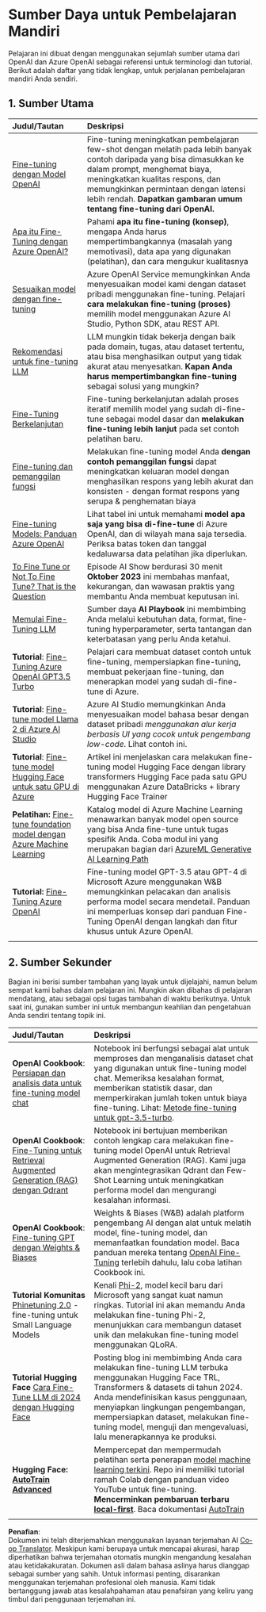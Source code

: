 <!--
CO_OP_TRANSLATOR_METADATA:
{
  "original_hash": "c2f423d1402f71ca3869ec135bb77d16",
  "translation_date": "2025-07-09T18:05:50+00:00",
  "source_file": "18-fine-tuning/RESOURCES.md",
  "language_code": "id"
}
-->
# Sumber Daya untuk Pembelajaran Mandiri

Pelajaran ini dibuat dengan menggunakan sejumlah sumber utama dari OpenAI dan Azure OpenAI sebagai referensi untuk terminologi dan tutorial. Berikut adalah daftar yang tidak lengkap, untuk perjalanan pembelajaran mandiri Anda sendiri.

## 1. Sumber Utama

| Judul/Tautan                                                                                                                                                                                                                   | Deskripsi                                                                                                                                                                                                                                                                                                                   |
| :--------------------------------------------------------------------------------------------------------------------------------------------------------------------------------------------------------------------------- | :---------------------------------------------------------------------------------------------------------------------------------------------------------------------------------------------------------------------------------------------------------------------------------------------------------------------------- |
| [Fine-tuning dengan Model OpenAI](https://platform.openai.com/docs/guides/fine-tuning?WT.mc_id=academic-105485-koreyst)                                                                                                       | Fine-tuning meningkatkan pembelajaran few-shot dengan melatih pada lebih banyak contoh daripada yang bisa dimasukkan ke dalam prompt, menghemat biaya, meningkatkan kualitas respons, dan memungkinkan permintaan dengan latensi lebih rendah. **Dapatkan gambaran umum tentang fine-tuning dari OpenAI.**                                                                                    |
| [Apa itu Fine-Tuning dengan Azure OpenAI?](https://learn.microsoft.com/azure/ai-services/openai/concepts/fine-tuning-considerations#what-is-fine-tuning-with-azure-openai?WT.mc_id=academic-105485-koreyst)                   | Pahami **apa itu fine-tuning (konsep)**, mengapa Anda harus mempertimbangkannya (masalah yang memotivasi), data apa yang digunakan (pelatihan), dan cara mengukur kualitasnya                                                                                                                                                                           |
| [Sesuaikan model dengan fine-tuning](https://learn.microsoft.com/azure/ai-services/openai/how-to/fine-tuning?tabs=turbo%2Cpython&pivots=programming-language-studio#continuous-fine-tuning?WT.mc_id=academic-105485-koreyst) | Azure OpenAI Service memungkinkan Anda menyesuaikan model kami dengan dataset pribadi menggunakan fine-tuning. Pelajari **cara melakukan fine-tuning (proses)** memilih model menggunakan Azure AI Studio, Python SDK, atau REST API.                                                                                                                                |
| [Rekomendasi untuk fine-tuning LLM](https://learn.microsoft.com/ai/playbook/technology-guidance/generative-ai/working-with-llms/fine-tuning-recommend?WT.mc_id=academic-105485-koreyst)                                    | LLM mungkin tidak bekerja dengan baik pada domain, tugas, atau dataset tertentu, atau bisa menghasilkan output yang tidak akurat atau menyesatkan. **Kapan Anda harus mempertimbangkan fine-tuning** sebagai solusi yang mungkin?                                                                                                                                  |
| [Fine-Tuning Berkelanjutan](https://learn.microsoft.com/azure/ai-services/openai/how-to/fine-tuning?tabs=turbo%2Cpython&pivots=programming-language-studio#continuous-fine-tuning?WT.mc_id=academic-105485-koreyst)             | Fine-tuning berkelanjutan adalah proses iteratif memilih model yang sudah di-fine-tune sebagai model dasar dan **melakukan fine-tuning lebih lanjut** pada set contoh pelatihan baru.                                                                                                                                                     |
| [Fine-tuning dan pemanggilan fungsi](https://learn.microsoft.com/azure/ai-services/openai/how-to/fine-tuning-functions?WT.mc_id=academic-105485-koreyst)                                                                       | Melakukan fine-tuning model Anda **dengan contoh pemanggilan fungsi** dapat meningkatkan keluaran model dengan menghasilkan respons yang lebih akurat dan konsisten - dengan format respons yang serupa & penghematan biaya                                                                                                                                        |
| [Fine-tuning Models: Panduan Azure OpenAI](https://learn.microsoft.com/azure/ai-services/openai/concepts/models#fine-tuning-models?WT.mc_id=academic-105485-koreyst)                                                        | Lihat tabel ini untuk memahami **model apa saja yang bisa di-fine-tune** di Azure OpenAI, dan di wilayah mana saja tersedia. Periksa batas token dan tanggal kedaluwarsa data pelatihan jika diperlukan.                                                                                                                            |
| [To Fine Tune or Not To Fine Tune? That is the Question](https://learn.microsoft.com/shows/ai-show/to-fine-tune-or-not-fine-tune-that-is-the-question?WT.mc_id=academic-105485-koreyst)                                      | Episode AI Show berdurasi 30 menit **Oktober 2023** ini membahas manfaat, kekurangan, dan wawasan praktis yang membantu Anda membuat keputusan ini.                                                                                                                                                                                        |
| [Memulai Fine-Tuning LLM](https://learn.microsoft.com/ai/playbook/technology-guidance/generative-ai/working-with-llms/fine-tuning-recommend?WT.mc_id=academic-105485-koreyst)                                             | Sumber daya **AI Playbook** ini membimbing Anda melalui kebutuhan data, format, fine-tuning hyperparameter, serta tantangan dan keterbatasan yang perlu Anda ketahui.                                                                                                                                                                         |
| **Tutorial**: [Fine-Tuning Azure OpenAI GPT3.5 Turbo](https://learn.microsoft.com/azure/ai-services/openai/tutorials/fine-tune?tabs=python%2Ccommand-line?WT.mc_id=academic-105485-koreyst)                                  | Pelajari cara membuat dataset contoh untuk fine-tuning, mempersiapkan fine-tuning, membuat pekerjaan fine-tuning, dan menerapkan model yang sudah di-fine-tune di Azure.                                                                                                                                                                                    |
| **Tutorial**: [Fine-tune model Llama 2 di Azure AI Studio](https://learn.microsoft.com/azure/ai-studio/how-to/fine-tune-model-llama?WT.mc_id=academic-105485-koreyst)                                                      | Azure AI Studio memungkinkan Anda menyesuaikan model bahasa besar dengan dataset pribadi _menggunakan alur kerja berbasis UI yang cocok untuk pengembang low-code_. Lihat contoh ini.                                                                                                                                                               |
| **Tutorial**: [Fine-tune model Hugging Face untuk satu GPU di Azure](https://learn.microsoft.com/azure/databricks/machine-learning/train-model/huggingface/fine-tune-model?WT.mc_id=academic-105485-koreyst)               | Artikel ini menjelaskan cara melakukan fine-tuning model Hugging Face dengan library transformers Hugging Face pada satu GPU menggunakan Azure DataBricks + library Hugging Face Trainer                                                                                                                                                |
| **Pelatihan:** [Fine-tune foundation model dengan Azure Machine Learning](https://learn.microsoft.com/training/modules/finetune-foundation-model-with-azure-machine-learning/?WT.mc_id=academic-105485-koreyst)         | Katalog model di Azure Machine Learning menawarkan banyak model open source yang bisa Anda fine-tune untuk tugas spesifik Anda. Coba modul ini yang merupakan bagian dari [AzureML Generative AI Learning Path](https://learn.microsoft.com/training/paths/work-with-generative-models-azure-machine-learning/?WT.mc_id=academic-105485-koreyst) |
| **Tutorial:** [Fine-Tuning Azure OpenAI](https://docs.wandb.ai/guides/integrations/azure-openai-fine-tuning?WT.mc_id=academic-105485-koreyst)                                                                                | Fine-tuning model GPT-3.5 atau GPT-4 di Microsoft Azure menggunakan W&B memungkinkan pelacakan dan analisis performa model secara mendetail. Panduan ini memperluas konsep dari panduan Fine-Tuning OpenAI dengan langkah dan fitur khusus untuk Azure OpenAI.                                                                         |
|                                                                                                                                                                                                                              |                                                                                                                                                                                                                                                                                                                               |

## 2. Sumber Sekunder

Bagian ini berisi sumber tambahan yang layak untuk dijelajahi, namun belum sempat kami bahas dalam pelajaran ini. Mungkin akan dibahas di pelajaran mendatang, atau sebagai opsi tugas tambahan di waktu berikutnya. Untuk saat ini, gunakan sumber ini untuk membangun keahlian dan pengetahuan Anda sendiri tentang topik ini.

| Judul/Tautan                                                                                                                                                                                                            | Deskripsi                                                                                                                                                                                                                                                                                                                                                                                                                                                                                                                 |
| :-------------------------------------------------------------------------------------------------------------------------------------------------------------------------------------------------------------------- | :-------------------------------------------------------------------------------------------------------------------------------------------------------------------------------------------------------------------------------------------------------------------------------------------------------------------------------------------------------------------------------------------------------------------------------------------------------------------------------------------------------------------------- |
| **OpenAI Cookbook**: [Persiapan dan analisis data untuk fine-tuning model chat](https://cookbook.openai.com/examples/chat_finetuning_data_prep?WT.mc_id=academic-105485-koreyst)                                      | Notebook ini berfungsi sebagai alat untuk memproses dan menganalisis dataset chat yang digunakan untuk fine-tuning model chat. Memeriksa kesalahan format, memberikan statistik dasar, dan memperkirakan jumlah token untuk biaya fine-tuning. Lihat: [Metode fine-tuning untuk gpt-3.5-turbo](https://platform.openai.com/docs/guides/fine-tuning?WT.mc_id=academic-105485-koreyst).                                                                                                                                                                   |
| **OpenAI Cookbook**: [Fine-Tuning untuk Retrieval Augmented Generation (RAG) dengan Qdrant](https://cookbook.openai.com/examples/fine-tuned_qa/ft_retrieval_augmented_generation_qdrant?WT.mc_id=academic-105485-koreyst) | Notebook ini bertujuan memberikan contoh lengkap cara melakukan fine-tuning model OpenAI untuk Retrieval Augmented Generation (RAG). Kami juga akan mengintegrasikan Qdrant dan Few-Shot Learning untuk meningkatkan performa model dan mengurangi kesalahan informasi.                                                                                                                                                                                                                                                                |
| **OpenAI Cookbook**: [Fine-tuning GPT dengan Weights & Biases](https://cookbook.openai.com/examples/third_party/gpt_finetuning_with_wandb?WT.mc_id=academic-105485-koreyst)                                             | Weights & Biases (W&B) adalah platform pengembang AI dengan alat untuk melatih model, fine-tuning model, dan memanfaatkan foundation model. Baca panduan mereka tentang [OpenAI Fine-Tuning](https://docs.wandb.ai/guides/integrations/openai-fine-tuning/?WT.mc_id=academic-105485-koreyst) terlebih dahulu, lalu coba latihan Cookbook ini.                                                                                                                                                                                                                  |
| **Tutorial Komunitas** [Phinetuning 2.0](https://huggingface.co/blog/g-ronimo/phinetuning?WT.mc_id=academic-105485-koreyst) - fine-tuning untuk Small Language Models                                                   | Kenali [Phi-2](https://www.microsoft.com/research/blog/phi-2-the-surprising-power-of-small-language-models/?WT.mc_id=academic-105485-koreyst), model kecil baru dari Microsoft yang sangat kuat namun ringkas. Tutorial ini akan memandu Anda melakukan fine-tuning Phi-2, menunjukkan cara membangun dataset unik dan melakukan fine-tuning model menggunakan QLoRA.                                                                                                                                                                       |
| **Tutorial Hugging Face** [Cara Fine-Tune LLM di 2024 dengan Hugging Face](https://www.philschmid.de/fine-tune-llms-in-2024-with-trl?WT.mc_id=academic-105485-koreyst)                                               | Posting blog ini membimbing Anda cara melakukan fine-tuning LLM terbuka menggunakan Hugging Face TRL, Transformers & datasets di tahun 2024. Anda mendefinisikan kasus penggunaan, menyiapkan lingkungan pengembangan, mempersiapkan dataset, melakukan fine-tuning model, menguji dan mengevaluasi, lalu menerapkannya ke produksi.                                                                                                                                                                                                                                                                |
| **Hugging Face: [AutoTrain Advanced](https://github.com/huggingface/autotrain-advanced?WT.mc_id=academic-105485-koreyst)**                                                                                            | Mempercepat dan mempermudah pelatihan serta penerapan [model machine learning terkini](https://twitter.com/abhi1thakur/status/1755167674894557291?WT.mc_id=academic-105485-koreyst). Repo ini memiliki tutorial ramah Colab dengan panduan video YouTube untuk fine-tuning. **Mencerminkan pembaruan terbaru [local-first](https://twitter.com/abhi1thakur/status/1750828141805777057?WT.mc_id=academic-105485-koreyst)**. Baca dokumentasi [AutoTrain](https://huggingface.co/autotrain?WT.mc_id=academic-105485-koreyst) |
|                                                                                                                                                                                                                       |                                                                                                                                                                                                                                                                                                                                                                                                                                                                                                                             |

**Penafian**:  
Dokumen ini telah diterjemahkan menggunakan layanan terjemahan AI [Co-op Translator](https://github.com/Azure/co-op-translator). Meskipun kami berupaya untuk mencapai akurasi, harap diperhatikan bahwa terjemahan otomatis mungkin mengandung kesalahan atau ketidakakuratan. Dokumen asli dalam bahasa aslinya harus dianggap sebagai sumber yang sahih. Untuk informasi penting, disarankan menggunakan terjemahan profesional oleh manusia. Kami tidak bertanggung jawab atas kesalahpahaman atau penafsiran yang keliru yang timbul dari penggunaan terjemahan ini.